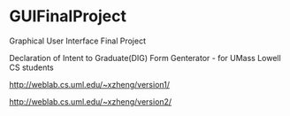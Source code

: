 # GUIFinalProject

Graphical User Interface Final Project

Declaration of Intent to Graduate(DIG) Form Genterator - for UMass Lowell CS students

http://weblab.cs.uml.edu/~xzheng/version1/

http://weblab.cs.uml.edu/~xzheng/version2/
